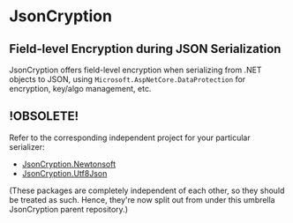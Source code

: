 # JsonCryption
## Field-level Encryption during JSON Serialization
JsonCryption offers field-level encryption when serializing from .NET objects to JSON, using `Microsoft.AspNetCore.DataProtection` for encryption, key/algo management, etc.

## !OBSOLETE!
Refer to the corresponding independent project for your particular serializer:
- [JsonCryption.Newtonsoft](https://github.com/Burwin/JsonCryption.Newtonsoft)
- [JsonCryption.Utf8Json](https://github.com/Burwin/JsonCryption.Utf8Json)

(These packages are completely independent of each other, so they should be treated as such. Hence, they're now split out from under this umbrella JsonCryption parent repository.)
